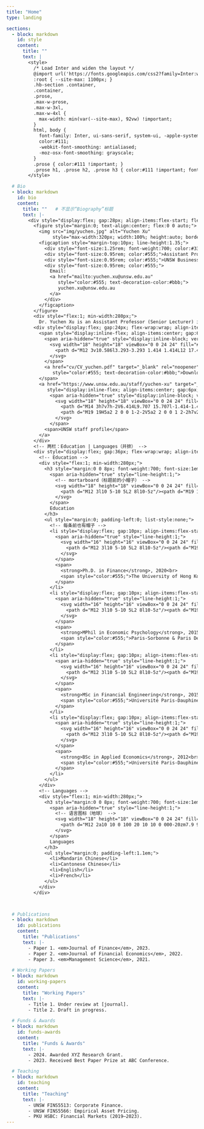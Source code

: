 ```yaml
---
title: "Home"
type: landing

sections:
  - block: markdown
    id: style
    content:
      title: ""
      text: |
        <style>
          /* Load Inter and widen the layout */
          @import url('https://fonts.googleapis.com/css2?family=Inter:wght@400;500;600;700&display=swap');
          :root { --site-max: 1100px; }
          .hb-section .container,
          .container,
          .prose,
          .max-w-prose,
          .max-w-3xl,
          .max-w-4xl {
            max-width: min(var(--site-max), 92vw) !important;
          }
          html, body {
            font-family: Inter, ui-sans-serif, system-ui, -apple-system, "Segoe UI", Roboto, "Helvetica Neue", Arial, sans-serif;
            color:#111;
            -webkit-font-smoothing: antialiased;
            -moz-osx-font-smoothing: grayscale;
          }
          .prose { color:#111 !important; }
          .prose h1, .prose h2, .prose h3 { color:#111 !important; font-weight:700; }
        </style>

  # Bio
  - block: markdown
    id: bio
    content:
      title: ""   # 不显示“Biography”标题
      text: |-
        <div style="display:flex; gap:28px; align-items:flex-start; flex-wrap:wrap;">
          <figure style="margin:0; text-align:center; flex:0 0 auto;">
            <img src="img/yuchen.jpg" alt="Yuchen Xu"
                 style="max-width:320px; width:100%; height:auto; border-radius:8px; display:block;">
            <figcaption style="margin-top:10px; line-height:1.35;">
              <div style="font-size:1.25rem; font-weight:700; color:#334155;">Yuchen XU</div>
              <div style="font-size:0.95rem; color:#555;">Assistant Professor in Finance</div>
              <div style="font-size:0.95rem; color:#555;">UNSW Business School</div>
              <div style="font-size:0.95rem; color:#555;">
                Email:
                <a href="mailto:yuchen.xu@unsw.edu.au"
                   style="color:#555; text-decoration-color:#bbb;">
                   yuchen.xu@unsw.edu.au
                </a>
              </div>
            </figcaption>
          </figure>
          <div style="flex:1; min-width:280px;">
            Dr. Yuchen Xu is an Assistant Professor (Senior Lecturer) in Finance at UNSW Business School. Previously, she was an Assistant Professor at Peking University HSBC Business School. Dr. Xu completed her undergraduate and postgraduate studies in Paris, where she received dual master's degrees in Financial Engineering (2014) and Economic Psychology (2015). After that, she obtained her Ph.D in Finance from the University of Hong Kong (2020). Her research interests span across quantitative financial history and empirical corporate finance. She places special emphasis on identifying the foundational factors that influence the enduring development of finance, in particular at its genesis. Her findings have been published in prestigious international journals, including the <strong><em>Journal of Finance</em></strong>, the <strong><em>Journal of Financial Economics</em></strong>, and <strong><em>Management Science</em></strong> among others.
          <div style="display:flex; gap:24px; flex-wrap:wrap; align-items:center; margin-top:16px;">
            <span style="display:inline-flex; align-items:center; gap:6px;">
              <span aria-hidden="true" style="display:inline-block; vertical-align:-0.15em;">
                <svg width="18" height="18" viewBox="0 0 24 24" fill="#444" xmlns="http://www.w3.org/2000/svg">
                  <path d="M12 3v10.586l3.293-3.293 1.414 1.414L12 17.414l-4.707-4.707 1.414-1.414L11 13.586V3h2zM5 19h14v2H5z"/>
                </svg>
              </span>
              <a href="cv/CV_yuchen.pdf" target="_blank" rel="noopener"
                 style="color:#555; text-decoration-color:#bbb;">Download my CV</a>
            </span>
            <a href="https://www.unsw.edu.au/staff/yuchen-xu" target="_blank" rel="noopener"
               style="display:inline-flex; align-items:center; gap:6px; color:#555; text-decoration-color:#bbb;">
                <span aria-hidden="true" style="display:inline-block; vertical-align:-0.15em;">
                  <svg width="18" height="18" viewBox="0 0 24 24" fill="#444" xmlns="http://www.w3.org/2000/svg">
                    <path d="M14 3h7v7h-2V6.414L9.707 15.707l-1.414-1.414L17.586 5H14V3z"/>
                    <path d="M19 19H5a2 2 0 0 1-2-2V5a2 2 0 0 1 2-2h7v2H5v12h12v-7h2v7a2 2 0 0 1-2 2z"/>
                  </svg>
                </span>
              <span>UNSW staff profile</span>
            </a>
          </div>
          <!-- 两栏：Education | Languages（并排） -->
          <div style="display:flex; gap:36px; flex-wrap:wrap; align-items:flex-start; margin-top:18px;">
            <!-- Education -->
            <div style="flex:1; min-width:280px;">
              <h3 style="margin:0 0 8px; font-weight:700; font-size:1em; line-height:inherit; display:flex; align-items:center; gap:8px;">
                <span aria-hidden="true" style="line-height:1;">
                  <!-- mortarboard（标题前的小帽子） -->
                  <svg width="18" height="18" viewBox="0 0 24 24" fill="#444" xmlns="http://www.w3.org/2000/svg">
                    <path d="M12 3l10 5-10 5L2 8l10-5z"/><path d="M19 11v3c0 3.3-3.58 6-7 6s-7-2.7-7-6v-3l7 3 7-3z"/>
                  </svg>
                </span>
                Education
              </h3>
              <ul style="margin:0; padding-left:0; list-style:none;">
                <!-- 每条前也有帽子 -->
                <li style="display:flex; gap:10px; align-items:flex-start; margin:0 0 10px;">
                  <span aria-hidden="true" style="line-height:1;">
                    <svg width="16" height="16" viewBox="0 0 24 24" fill="#444" xmlns="http://www.w3.org/2000/svg">
                      <path d="M12 3l10 5-10 5L2 8l10-5z"/><path d="M19 11v3c0 3.3-3.58 6-7 6s-7-2.7-7-6v-3l7 3 7-3z"/>
                    </svg>
                  </span>
                  <span>
                    <strong>Ph.D. in Finance</strong>, 2020<br>
                    <span style="color:#555;">The University of Hong Kong</span>
                  </span>
                </li>
                <li style="display:flex; gap:10px; align-items:flex-start; margin:0 0 10px;">
                  <span aria-hidden="true" style="line-height:1;">
                    <svg width="16" height="16" viewBox="0 0 24 24" fill="#444" xmlns="http://www.w3.org/2000/svg">
                      <path d="M12 3l10 5-10 5L2 8l10-5z"/><path d="M19 11v3c0 3.3-3.58 6-7 6s-7-2.7-7-6v-3l7 3 7-3z"/>
                    </svg>
                  </span>
                  <span>
                    <strong>MPhil in Economic Psychology</strong>, 2015<br>
                    <span style="color:#555;">Paris-Sorbonne & Paris Descartes (joint)</span>
                  </span>
                </li>
                <li style="display:flex; gap:10px; align-items:flex-start; margin:0 0 10px;">
                  <span aria-hidden="true" style="line-height:1;">
                    <svg width="16" height="16" viewBox="0 0 24 24" fill="#444" xmlns="http://www.w3.org/2000/svg">
                      <path d="M12 3l10 5-10 5L2 8l10-5z"/><path d="M19 11v3c0 3.3-3.58 6-7 6s-7-2.7-7-6v-3l7 3 7-3z"/>
                    </svg>
                  </span>
                  <span>
                    <strong>MSc in Financial Engineering</strong>, 2015<br>
                    <span style="color:#555;">Université Paris-Dauphine</span>
                  </span>
                </li>
                <li style="display:flex; gap:10px; align-items:flex-start; margin:0;">
                  <span aria-hidden="true" style="line-height:1;">
                    <svg width="16" height="16" viewBox="0 0 24 24" fill="#444" xmlns="http://www.w3.org/2000/svg">
                      <path d="M12 3l10 5-10 5L2 8l10-5z"/><path d="M19 11v3c0 3.3-3.58 6-7 6s-7-2.7-7-6v-3l7 3 7-3z"/>
                    </svg>
                  </span>
                  <span>
                    <strong>BSc in Applied Economics</strong>, 2012<br>
                    <span style="color:#555;">Université Paris-Dauphine</span>
                  </span>
                </li>
              </ul>
            </div>
            <!-- Languages -->
            <div style="flex:1; min-width:280px;">
              <h3 style="margin:0 0 8px; font-weight:700; font-size:1em; line-height:inherit; display:flex; align-items:center; gap:8px;">
                <span aria-hidden="true" style="line-height:1;">
                  <!-- 语言图标（地球） -->
                  <svg width="18" height="18" viewBox="0 0 24 24" fill="#444" xmlns="http://www.w3.org/2000/svg">
                    <path d="M12 2a10 10 0 100 20 10 10 0 000-20zm7.9 9h-3.1a15.8 15.8 0 01-1.1-4.1A8 8 0 0119.9 11zM12 4a13.6 13.6 0 011.7 5h-3.4A13.6 13.6 0 0112 4zM8.3 6.9A15.7 15.7 0 007.2 11H4.1a8 8 0 014.2-4.1zM4.1 13h3.1c.2 1.4.6 2.8 1.1 4.1A8 8 0 014.1 13zM12 20a13.6 13.6 0 01-1.7-5h3.4A13.6 13.6 0 0112 20zm3.7-2.9c.5-1.3.9-2.7 1.1-4.1h3.1a8 8 0 01-4.2 4.1z"/>
                  </svg>
                </span>
                Languages
              </h3>
              <ul style="margin:0; padding-left:1.1em;">
                <li>Mandarin Chinese</li>
                <li>Cantonese Chinese</li>
                <li>English</li>
                <li>French</li>
              </ul>
            </div>
          </div>



  # Publications
  - block: markdown
    id: publications
    content:
      title: "Publications"
      text: |-
        - Paper 1. <em>Journal of Finance</em>, 2023.  
        - Paper 2. <em>Journal of Financial Economics</em>, 2022.  
        - Paper 3. <em>Management Science</em>, 2021.  

  # Working Papers
  - block: markdown
    id: working-papers
    content:
      title: "Working Papers"
      text: |-
        - Title 1. Under review at [journal].  
        - Title 2. Draft in progress.  

  # Funds & Awards
  - block: markdown
    id: funds-awards
    content:
      title: "Funds & Awards"
      text: |-
        - 2024. Awarded XYZ Research Grant.  
        - 2023. Received Best Paper Prize at ABC Conference.  

  # Teaching
  - block: markdown
    id: teaching
    content:
      title: "Teaching"
      text: |-
        - UNSW FINS5513: Corporate Finance.  
        - UNSW FINS5566: Empirical Asset Pricing.  
        - PKU HSBC: Financial Markets (2019–2023).  
---
```

